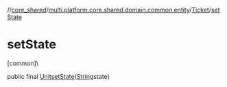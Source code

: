 //[core_shared](../../../index.md)/[multi.platform.core.shared.domain.common.entity](../index.md)/[Ticket](index.md)/[setState](set-state.md)

# setState

[common]\

public final [Unit](https://kotlinlang.org/api/latest/jvm/stdlib/kotlin/-unit/index.html)[setState](set-state.md)([String](https://docs.oracle.com/javase/8/docs/api/java/lang/String.html)state)
